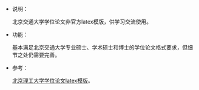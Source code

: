 - 说明：

  北京交通大学学位论文非官方latex模版，供学习交流使用。

- 功能：

  基本满足北京交通大学专业硕士、学术硕士和博士的学位论文格式要求，但细节之处仍需要完善。

- 参考：

  [北京理工大学学位论文latex模版](https://github.com/BIT-thesis/LaTeX-template)。